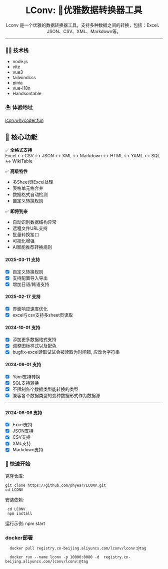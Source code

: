 <h1 style = "" align = "center">LConv: 🎈优雅数据转换器工具</h1>

<p align = "center">
  Lconv 是一个优雅的数据转换器工具，支持多种数据之间的转换，包括：Excel、JSON、CSV、XML、Markdown等。
</p>

---

### 🏳️‍🌈 技术栈
- node.js
- vite
- vue3
- tailwindcss
- pinia
- vue-i18n
- Handsontable

### 🏝️ 体验地址
[lcon.whycoder.fun](https://lcon.whycoder.fun/)

## 📌 核心功能

✅ **全格式支持**  
Excel ↔ CSV ↔ JSON ↔ XML ↔ Markdown ↔ HTML ↔ YAML ↔ SQL ↔ WikiTable

✅ **高级特性**  
- 多Sheet页Excel处理  
- 表格单元格合并  
- 数据格式自动检测  
- 自定义转换规则

✅ **即将到来**  
- 自动识别数据结构异常
- 远程文件URL支持
- 批量转换接口
- 可视化增强
- AI智能推荐转换规则

#### 2025-03-11 支持
- [x] 自定义转换规则
- [x] 支持配置导入导出
- [x] 增加日语/韩语支持
#### 2025-02-17 支持
- [x] 界面响应速度优化
- [x] excel与csv支持多sheet页读取

#### 2024-10-01 支持
- [x] 添加更多数据格式支持
- [x] 调整图标样式以及配色
- [x] bugfix-excel读取试试会被读取为时间错, 应改为字符串 

#### 2024-09-01 支持
- [x] Yaml支持转换
- [x] SQL支持转换
- [x] 不限制各个数据类型能转换的类型
- [x] 兼容各个数据类型的变种数据形式作为数据源
--- 
#### 2024-06-06 支持
- [x] Excel支持
- [x] JSON支持
- [x] CSV支持
- [x] XML支持
- [x] Markdown支持

### 🚩 快速开始

克隆仓库:
```
git clone https://github.com/phyear/LCONV.git
cd LCONV
```

安装依赖:
```
 cd LCONV
 npm install
```
运行示例:
   npm start

### docker部署

```
  docker pull registry.cn-beijing.aliyuncs.com/lconv/lconv:@tag

  docker run --name lconv -p 10000:8080 -d  registry.cn-beijing.aliyuncs.com/lconv/lconv:@tag
```

